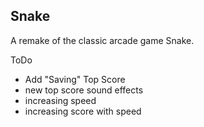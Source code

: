 ## Snake

A remake of the classic arcade game Snake.

ToDo
- Add "Saving" Top Score
- new top score sound effects
- increasing speed
- increasing score with speed
